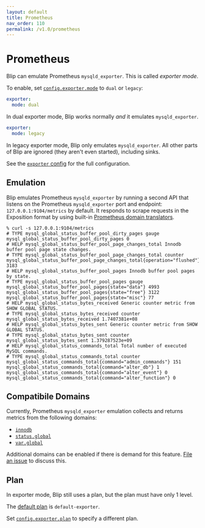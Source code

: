 ```yaml
---
layout: default
title: Prometheus
nav_order: 110
permalink: /v1.0/prometheus
---
```


# Prometheus

Blip can emulate Prometheus `mysqld_exporter`.
This is called _exporter mode_.

To enable, set [`config.exporter.mode`](config/config-file#mode) to `dual` or `legacy`:

```yaml
exporter:
  mode: dual
```

In dual exporter mode, Blip works normally _and_ it emulates `mysqld_exporter`.

```yaml
exporter:
  mode: legacy
```

In legacy exporter mode, Blip only emulates `mysqld_exporter`.
All other parts of Blip are ignored (they aren't even started), including sinks.

See the [`exporter` config](config/config-file#exporter) for the full configuration.

## Emulation

Blip emulates Prometheus `mysqld_exporter` by running a second API that listens on the Prometheus `mysqld_exporter` port and endpoint: `127.0.0.1:9104/metrics` by default.
It responds to scrape requests in the Exposition format by using built-in [Prometheus domain translators](../develop/domain-translator#prometheus-translator).

```
% curl -s 127.0.0.1:9104/metrics
# TYPE mysql_global_status_buffer_pool_dirty_pages gauge
mysql_global_status_buffer_pool_dirty_pages 0
# HELP mysql_global_status_buffer_pool_page_changes_total Innodb buffer pool page state changes.
# TYPE mysql_global_status_buffer_pool_page_changes_total counter
mysql_global_status_buffer_pool_page_changes_total{operation="flushed"} 3183
# HELP mysql_global_status_buffer_pool_pages Innodb buffer pool pages by state.
# TYPE mysql_global_status_buffer_pool_pages gauge
mysql_global_status_buffer_pool_pages{state="data"} 4993
mysql_global_status_buffer_pool_pages{state="free"} 3122
mysql_global_status_buffer_pool_pages{state="misc"} 77
# HELP mysql_global_status_bytes_received Generic counter metric from SHOW GLOBAL STATUS.
# TYPE mysql_global_status_bytes_received counter
mysql_global_status_bytes_received 1.7407381e+08
# HELP mysql_global_status_bytes_sent Generic counter metric from SHOW GLOBAL STATUS.
# TYPE mysql_global_status_bytes_sent counter
mysql_global_status_bytes_sent 1.379287523e+09
# HELP mysql_global_status_commands_total Total number of executed MySQL commands.
# TYPE mysql_global_status_commands_total counter
mysql_global_status_commands_total{command="admin_commands"} 151
mysql_global_status_commands_total{command="alter_db"} 1
mysql_global_status_commands_total{command="alter_event"} 0
mysql_global_status_commands_total{command="alter_function"} 0
```

## Compatibile Domains

Currently, Prometheus `mysqld_exporter` emulation collects and returns metrics from the following domains:

* [`innodb`](metrics/domains#innodb)
* [`status.global`](metrics/domains#statusglobal)
* [`var.global`](metrics/domains#varglobal)

Additional domains can be enabled if there is demand for this feature.
[File an issue](https://github.com/cashapp/blip/issues) to discuss this.

## Plan

In exporter mode, Blip still uses a plan, but the plan must have only 1 level.

The [default plan](plans/defaults) is `default-exporter`.

Set [`config.exporter.plan`](config/config-file#plan) to specify a different plan.
